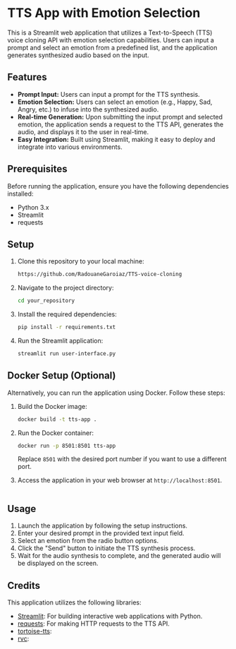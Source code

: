 
# TTS App with Emotion Selection

This is a Streamlit web application that utilizes a Text-to-Speech (TTS) voice cloning API with emotion selection capabilities. Users can input a prompt and select an emotion from a predefined list, and the application generates synthesized audio based on the input.

## Features

- **Prompt Input:** Users can input a prompt for the TTS synthesis.
- **Emotion Selection:** Users can select an emotion (e.g., Happy, Sad, Angry, etc.) to infuse into the synthesized audio.
- **Real-time Generation:** Upon submitting the input prompt and selected emotion, the application sends a request to the TTS API, generates the audio, and displays it to the user in real-time.
- **Easy Integration:** Built using Streamlit, making it easy to deploy and integrate into various environments.

## Prerequisites

Before running the application, ensure you have the following dependencies installed:

- Python 3.x
- Streamlit
- requests

## Setup

1. Clone this repository to your local machine:

   ```bash
   https://github.com/RadouaneGaroiaz/TTS-voice-cloning
   ```

2. Navigate to the project directory:

   ```bash
   cd your_repository
   ```

3. Install the required dependencies:

   ```bash
   pip install -r requirements.txt
   ```

4. Run the Streamlit application:

   ```bash
   streamlit run user-interface.py

## Docker Setup (Optional)

Alternatively, you can run the application using Docker. Follow these steps:

1. Build the Docker image:

   ```bash
   docker build -t tts-app .
   ```

2. Run the Docker container:

   ```bash
   docker run -p 8501:8501 tts-app
   ```

   Replace `8501` with the desired port number if you want to use a different port.

3. Access the application in your web browser at `http://localhost:8501`.
   ```

## Usage

1. Launch the application by following the setup instructions.
2. Enter your desired prompt in the provided text input field.
3. Select an emotion from the radio button options.
4. Click the "Send" button to initiate the TTS synthesis process.
5. Wait for the audio synthesis to complete, and the generated audio will be displayed on the screen.

## Credits

This application utilizes the following libraries:

- [Streamlit](https://streamlit.io/): For building interactive web applications with Python.
- [requests](https://docs.python-requests.org/en/latest/): For making HTTP requests to the TTS API.
- [tortoise-tts](https://github.com/username/tortoise-tts):
- [rvc](https://github.com/username/rvc):











